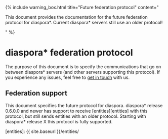 ---
---

{% include warning_box.html
   title="Future federation protocol"
   content="<p>This document provides the documentation for the future federation protocol for diaspora*. Current diaspora* servers still use an older protocol!</p>"
%}

# diaspora\* federation protocol

The purpose of this document is to specify the communications that go on between diaspora\* servers (and other servers
supporting this protocol). If you experience any issues, feel free to [get in touch][communication] with us.

## Federation support

This document specifies the future protocol for diaspora. diaspora\* release 0.6.0.0 and newer has support to receive
[entities][entities] with this protocol, but still sends entities with an older protocol. Starting with diaspora\*
release X this protocol is fully supported.

[communication]: https://wiki.diasporafoundation.org/How_we_communicate
[entities]: {{ site.baseurl }}/entities/
